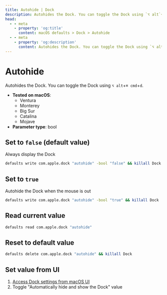 ```yaml
---
title: Autohide | Dock
description: Autohides the Dock. You can toggle the Dock using `⌥ alt`+`⌘ cmd`+`d`.
head:
  - - meta
    - property: 'og:title'
      content: macOS defaults > Dock > Autohide
  - - meta
    - property: 'og:description'
      content: Autohides the Dock. You can toggle the Dock using `⌥ alt`+`⌘ cmd`+`d`.
---
```


# Autohide

Autohides the Dock. You can toggle the Dock using `⌥ alt`+`⌘ cmd`+`d`.

<!-- break lists -->

- **Tested on macOS**:
  - Ventura
  - Monterey
  - Big Sur
  - Catalina
  - Mojave
- **Parameter type**: bool

## Set to `false` (default value)

Always display the Dock

```bash
defaults write com.apple.dock "autohide" -bool "false" && killall Dock
```

## Set to `true`

Autohide the Dock when the mouse is out

```bash
defaults write com.apple.dock "autohide" -bool "true" && killall Dock
```

## Read current value

```bash
defaults read com.apple.dock "autohide"
```

## Reset to default value

```bash
defaults delete com.apple.dock "autohide" && killall Dock
```

## Set value from UI

1. <a href="x-apple.systempreferences:com.apple.preference.dock?Dock">Access Dock settings from macOS UI</a>
2. Toggle "Automatically hide and show the Dock" value
